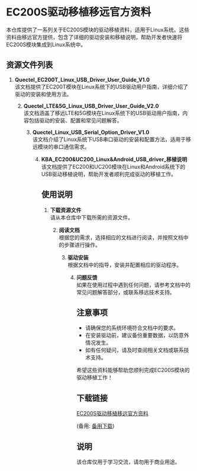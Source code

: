 # EC200S驱动移植移远官方资料

本仓库提供了一系列关于EC200S模块的驱动移植资料，适用于Linux系统。这些资料由移远官方提供，包含了详细的驱动安装和移植说明，帮助开发者快速将EC200S模块集成到Linux系统中。

## 资源文件列表

1. **Quectel_EC200T_Linux_USB_Driver_User_Guide_V1.0**  
   该文档提供了EC200T模块在Linux系统下的USB驱动用户指南，详细介绍了驱动的安装和使用方法。

   2. **Quectel_LTE&5G_Linux_USB_Driver_User_Guide_V2.0**  
      该文档涵盖了移远LTE和5G模块在Linux系统下的USB驱动用户指南，内容包括驱动的安装、配置和常见问题解答。

      3. **Quectel_Linux_USB_Serial_Option_Driver_V1.0**  
         该文档介绍了Linux系统下USB串口驱动的安装和配置方法，适用于移远模块的串口通信需求。

         4. **KBA_EC200&UC200_Linux&Android_USB_driver_移植说明**  
            该文档提供了EC200和UC200模块在Linux和Android系统下的USB驱动移植说明，帮助开发者顺利完成驱动的移植工作。

            ## 使用说明

            1. **下载资源文件**  
               请从本仓库中下载所需的资源文件。

               2. **阅读文档**  
                  根据您的需求，选择相应的文档进行阅读，并按照文档中的步骤进行操作。

                  3. **驱动安装**  
                     根据文档中的指导，安装并配置相应的驱动程序。

                     4. **问题反馈**  
                        如果在使用过程中遇到任何问题，请参考文档中的常见问题解答部分，或联系移远技术支持。

                        ## 注意事项

                        - 请确保您的系统环境符合文档中的要求。
                        - 在安装驱动前，建议备份重要数据，以防意外情况发生。
                        - 如有任何疑问，请及时查阅相关文档或联系技术支持。

                        希望这些资料能够帮助您顺利完成EC200S模块的驱动移植工作！

                        ## 下载链接
                        [EC200S驱动移植移远官方资料](https://pan.quark.cn/s/e603bbeae263) 

                        (备用: [备用下载](https://pan.baidu.com/s/1djVRBwOlT_-RRG-NADULMw?pwd=1223))

                        ## 说明

                        该仓库仅用于学习交流，请勿用于商业用途。
